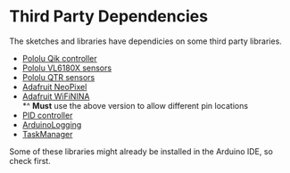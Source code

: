# Third Party Dependencies

<p>The sketches and libraries have dependicies on some third party libraries.</p>

- [Pololu Qik controller](https://github.com/pololu/qik-arduino)
- [Pololu VL6180X sensors](https://github.com/pololu/vl6180x-arduino)
- [Pololu QTR sensors](https://github.com/pololu/qtr-sensors-arduino)
- [Adafruit NeoPixel](https://github.com/adafruit/Adafruit_NeoPixel)
- [Adafruit WiFiNINA](https://github.com/adafruit/WiFiNINA)<br/>
*^ **Must** use the above version to allow different pin locations
- [PID controller](https://github.com/br3ttb/Arduino-PID-Library)
- [ArduinoLogging](https://github.com/markwomack/ArduinoLogging)
- [TaskManager](https://github.com/markwomack/TaskManager)

<p>Some of these libraries might already be installed in the Arduino
IDE, so check first.</p>
